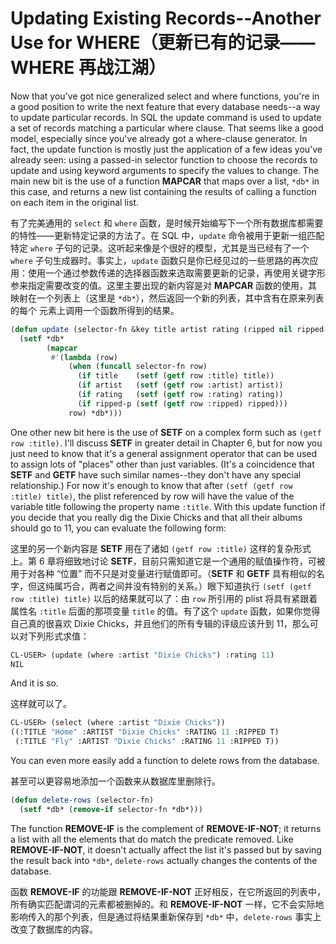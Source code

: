 # Updating Existing Records--Another Use for WHERE（更新已有的记录——WHERE 再战江湖）

Now that you've got nice generalized select and where functions,
you're in a good position to write the next feature that every
database needs--a way to update particular records. In SQL the update
command is used to update a set of records matching a particular where
clause. That seems like a good model, especially since you've already
got a where-clause generator. In fact, the update function is mostly
just the application of a few ideas you've already seen: using a
passed-in selector function to choose the records to update and using
keyword arguments to specify the values to change. The main new bit is
the use of a function **MAPCAR** that maps over a list, `*db*` in this case,
and returns a new list containing the results of calling a function on
each item in the original list.

有了完美通用的 `select` 和 `where`
函数，是时候开始编写下一个所有数据库都需要的特性——更新特定记录的方法了。在
SQL 中，`update` 命令被用于更新一组匹配特定 `where`
子句的记录。这听起来像是个很好的模型，尤其是当已经有了一个 `where`
子句生成器时。事实上，`update`
函数只是你已经见过的一些思路的再次应用：使用一个通过参数传递的选择器函数来选取需要更新的记录，再使用关键字形参来指定需要改变的值。这里主要出现的新内容是对
**MAPCAR** 函数的使用，其映射在一个列表上（这里是 `*db*`），然后返回一个新的列表，其中含有在原来列表的每个
元素上调用一个函数所得到的结果。

```lisp
(defun update (selector-fn &key title artist rating (ripped nil ripped-p))
  (setf *db*
        (mapcar
         #'(lambda (row)
             (when (funcall selector-fn row)
               (if title    (setf (getf row :title) title))
               (if artist   (setf (getf row :artist) artist))
               (if rating   (setf (getf row :rating) rating))
               (if ripped-p (setf (getf row :ripped) ripped)))
             row) *db*)))
```

One other new bit here is the use of **SETF** on a complex form such as
`(getf row :title)`. I'll discuss **SETF** in greater detail in Chapter 6,
but for now you just need to know that it's a general assignment
operator that can be used to assign lots of "places" other than just
variables. (It's a coincidence that **SETF** and **GETF** have such similar
names--they don't have any special relationship.) For now it's enough
to know that after `(setf (getf row :title) title)`, the plist
referenced by row will have the value of the variable title following
the property name `:title`. With this update function if you decide that
you really dig the Dixie Chicks and that all their albums should go to
11, you can evaluate the following form:

这里的另一个新内容是 **SETF** 用在了诸如 `(getf row :title)`
这样的复杂形式上。第 6 章将细致地讨论
**SETF**，目前只需知道它是一个通用的赋值操作符，可被用于对各种 “位置”
而不只是对变量进行赋值即可。（**SETF** 和 **GETF**
具有相似的名字，但这纯属巧合，两者之间并没有特别的关系。）眼下知道执行
`(setf (getf row :title) title)` 以后的结果就可以了：由 `row`
所引用的 plist 将具有紧跟着属性名 `:title` 后面的那项变量 `title`
的值。有了这个 `update` 函数，如果你觉得自己真的很喜欢 Dixie
Chicks，并且他们的所有专辑的评级应该升到 11，那么可以对下列形式求值：

```lisp
CL-USER> (update (where :artist "Dixie Chicks") :rating 11)
NIL
```

And it is so.

这样就可以了。

```lisp
CL-USER> (select (where :artist "Dixie Chicks"))
((:TITLE "Home" :ARTIST "Dixie Chicks" :RATING 11 :RIPPED T)
 (:TITLE "Fly" :ARTIST "Dixie Chicks" :RATING 11 :RIPPED T))
```

You can even more easily add a function to delete rows from the database.

甚至可以更容易地添加一个函数来从数据库里删除行。

```lisp
(defun delete-rows (selector-fn)
  (setf *db* (remove-if selector-fn *db*)))
```
  
The function **REMOVE-IF** is the complement of **REMOVE-IF-NOT**; it returns
a list with all the elements that do match the predicate
removed. Like **REMOVE-IF-NOT**, it doesn't actually affect the list
it's passed but by saving the result back into `*db*`, `delete-rows`
actually changes the contents of the database.

函数 **REMOVE-IF** 的功能跟 **REMOVE-IF-NOT**
正好相反，在它所返回的列表中，所有确实匹配谓词的元素都被删掉的。和
**REMOVE-IF-NOT** 一样，它不会实际地影响传入的那个列表，但是通过将结果重新保存到
`*db*` 中，`delete-rows` 事实上改变了数据库的内容。

